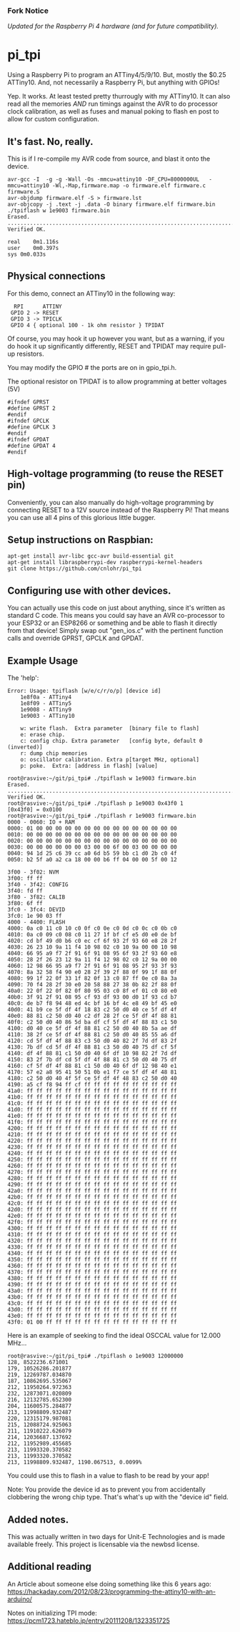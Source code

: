 ### Fork Notice

*Updated for the Raspberry Pi 4 hardware (and for future compatibility).*

# pi_tpi
Using a Raspberry Pi to program an ATTiny4/5/9/10.  But, mostly the $0.25 ATTiny10.  And, not necessarily a Raspberry Pi, but anything with GPIOs!

Yep.  It works.  At least tested pretty thurrougly with my ATTiny10.  It can also read all the memories _AND_ run timings against the AVR to do processor clock calibration, as well as fuses and manual poking to flash en post to allow for custom configuration.

## It's fast.  No, really.

This is if I re-compile my AVR code from source, and blast it onto the device.

```
avr-gcc -I  -g -g -Wall -Os -mmcu=attiny10 -DF_CPU=8000000UL   -mmcu=attiny10 -Wl,-Map,firmware.map -o firmware.elf firmware.c firmware.S
avr-objdump firmware.elf -S > firmware.lst
avr-objcopy -j .text -j .data -O binary firmware.elf firmware.bin
./tpiflash w 1e9003 firmware.bin
Erased.
............................................................................................................
Verified OK.

real	0m1.116s
user	0m0.397s
sys	0m0.033s
```

## Physical connections

For this demo, connect an ATTiny10 in the following way:

```
  RPI      ATTINY
 GPIO 2 -> RESET
 GPIO 3 -> TPICLK
 GPIO 4 { optional 100 - 1k ohm resistor } TPIDAT
```

Of course, you may hook it up however you want, but as a warning, if you do hook it up significantly differently, RESET and TPIDAT may require pull-up resistors.

You may modify the GPIO # the ports are on in gpio_tpi.h.

The optional resistor on TPIDAT is to allow programming at better voltages (5V)


```
#ifndef GPRST
#define GPRST 2
#endif
#ifndef GPCLK
#define GPCLK 3
#endif
#ifndef GPDAT
#define GPDAT 4
#endif
```

## High-voltage programming (to reuse the RESET pin)

Conveniently, you can also manually do high-voltage programming by connecting RESET to a 12V source instead of the Raspberry Pi!  That means you can use all 4 pins of this glorious little bugger.


## Setup instructions on Raspbian:
```
apt-get install avr-libc gcc-avr build-essential git
apt-get install libraspberrypi-dev raspberrypi-kernel-headers
git clone https://github.com/cnlohr/pi_tpi
```

## Configuring use with other devices.

You can actually use this code on just about anything, since it's written as standard C code.  This means you could say have an AVR co-processor to your ESP32 or an ESP8266 or something and be able to flash it directly from that device!  Simply swap out "gen_ios.c" with the pertinent function calls and override GPRST, GPCLK and GPDAT.

## Example Usage

The 'help':

```
Error: Usage: tpiflash [w/e/c/r/o/p] [device id]
	1e8f0a - ATTiny4
	1e8f09 - ATTiny5
	1e9008 - ATTiny9
	1e9003 - ATTiny10

	w: write flash.  Extra parameter  [binary file to flash]
	e: erase chip.
	c: config chip. Extra parameter   [config byte, default 0 (inverted)]
	r: dump chip memories
	o: oscillator calibration. Extra p[target MHz, optional]
	p: poke.  Extra: [address in flash] [value]
```


```
root@rasvive:~/git/pi_tpi# ./tpiflash w 1e9003 firmware.bin
Erased.
............................................................................................................
Verified OK.
root@rasvive:~/git/pi_tpi# ./tpiflash p 1e9003 0x43f0 1
[0x43f0] = 0x0100
root@rasvive:~/git/pi_tpi# ./tpiflash r 1e9003 firmware.bin
0000 - 0060: IO + RAM
0000: 01 00 00 00 00 00 00 00 00 00 00 00 00 00 00 00
0010: 00 00 00 00 00 00 00 00 00 00 00 00 00 00 00 00
0020: 00 00 00 00 00 00 00 00 00 00 00 00 00 00 00 00
0030: 00 00 00 00 00 00 03 00 00 6f 00 03 00 00 00 00
0040: 94 1d 25 c6 39 cc a0 6d b5 59 bb c1 d0 2b c0 4f
0050: b2 5f a0 a2 ca 18 00 00 b6 ff 04 00 00 5f 00 12

3f00 - 3f02: NVM
3f00: ff ff
3f40 - 3f42: CONFIG
3f40: fd ff
3f80 - 3f82: CALIB
3f80: 6f ff
3fc0 - 3fc4: DEVID
3fc0: 1e 90 03 ff
4000 - 4400: FLASH
4000: 0a c0 11 c0 10 c0 0f c0 0e c0 0d c0 0c c0 0b c0
4010: 0a c0 09 c0 08 c0 11 27 1f bf cf e5 d0 e0 de bf
4020: cd bf 49 d0 b6 c0 ec cf 6f 93 2f 93 60 e8 28 2f
4030: 26 23 10 9a 11 f4 10 98 02 c0 10 9a 00 00 10 98
4040: 66 95 a9 f7 2f 91 6f 91 08 95 6f 93 2f 93 60 e8
4050: 28 2f 26 23 12 9a 11 f4 12 98 02 c0 12 9a 00 00
4060: 12 98 66 95 a9 f7 2f 91 6f 91 08 95 2f 93 3f 93
4070: 8a 32 58 f4 90 e0 28 2f 39 2f 88 0f 99 1f 88 0f
4080: 99 1f 22 0f 33 1f 82 0f 13 c0 87 ff 0e c0 8a 3a
4090: 70 f4 28 2f 30 e0 20 58 88 27 38 0b 82 2f 88 0f
40a0: 22 0f 22 0f 82 0f 80 95 03 c0 8f ef 01 c0 80 e0
40b0: 3f 91 2f 91 08 95 cf 93 df 93 00 d0 1f 93 cd b7
40c0: de b7 f8 94 48 ed 4c bf 16 bf 4c e8 49 bf 45 e0
40d0: 41 b9 ce 5f df 4f 18 83 c2 50 d0 40 ce 5f df 4f
40e0: 88 81 c2 50 d0 40 c2 df 28 2f ce 5f df 4f 88 81
40f0: c2 50 d0 40 86 5d ba df cf 5f df 4f 88 83 c1 50
4100: d0 40 ce 5f df 4f 88 81 c2 50 d0 40 8b 5a ae df
4110: 38 2f ce 5f df 4f 88 81 c2 50 d0 40 85 55 a6 df
4120: cd 5f df 4f 88 83 c3 50 d0 40 82 2f 7d df 83 2f
4130: 7b df cd 5f df 4f 88 81 c3 50 d0 40 75 df cf 5f
4140: df 4f 88 81 c1 50 d0 40 6f df 10 98 82 2f 7d df
4150: 83 2f 7b df cd 5f df 4f 88 81 c3 50 d0 40 75 df
4160: cf 5f df 4f 88 81 c1 50 d0 40 6f df 12 98 40 e1
4170: 57 e2 a8 95 41 50 51 0b e1 f7 ce 5f df 4f 48 81
4180: c2 50 d0 40 4f 5f ce 5f df 4f 48 83 c2 50 d0 40
4190: a5 cf f8 94 ff cf ff ff ff ff ff ff ff ff ff ff
41a0: ff ff ff ff ff ff ff ff ff ff ff ff ff ff ff ff
41b0: ff ff ff ff ff ff ff ff ff ff ff ff ff ff ff ff
41c0: ff ff ff ff ff ff ff ff ff ff ff ff ff ff ff ff
41d0: ff ff ff ff ff ff ff ff ff ff ff ff ff ff ff ff
41e0: ff ff ff ff ff ff ff ff ff ff ff ff ff ff ff ff
41f0: ff ff ff ff ff ff ff ff ff ff ff ff ff ff ff ff
4200: ff ff ff ff ff ff ff ff ff ff ff ff ff ff ff ff
4210: ff ff ff ff ff ff ff ff ff ff ff ff ff ff ff ff
4220: ff ff ff ff ff ff ff ff ff ff ff ff ff ff ff ff
4230: ff ff ff ff ff ff ff ff ff ff ff ff ff ff ff ff
4240: ff ff ff ff ff ff ff ff ff ff ff ff ff ff ff ff
4250: ff ff ff ff ff ff ff ff ff ff ff ff ff ff ff ff
4260: ff ff ff ff ff ff ff ff ff ff ff ff ff ff ff ff
4270: ff ff ff ff ff ff ff ff ff ff ff ff ff ff ff ff
4280: ff ff ff ff ff ff ff ff ff ff ff ff ff ff ff ff
4290: ff ff ff ff ff ff ff ff ff ff ff ff ff ff ff ff
42a0: ff ff ff ff ff ff ff ff ff ff ff ff ff ff ff ff
42b0: ff ff ff ff ff ff ff ff ff ff ff ff ff ff ff ff
42c0: ff ff ff ff ff ff ff ff ff ff ff ff ff ff ff ff
42d0: ff ff ff ff ff ff ff ff ff ff ff ff ff ff ff ff
42e0: ff ff ff ff ff ff ff ff ff ff ff ff ff ff ff ff
42f0: ff ff ff ff ff ff ff ff ff ff ff ff ff ff ff ff
4300: ff ff ff ff ff ff ff ff ff ff ff ff ff ff ff ff
4310: ff ff ff ff ff ff ff ff ff ff ff ff ff ff ff ff
4320: ff ff ff ff ff ff ff ff ff ff ff ff ff ff ff ff
4330: ff ff ff ff ff ff ff ff ff ff ff ff ff ff ff ff
4340: ff ff ff ff ff ff ff ff ff ff ff ff ff ff ff ff
4350: ff ff ff ff ff ff ff ff ff ff ff ff ff ff ff ff
4360: ff ff ff ff ff ff ff ff ff ff ff ff ff ff ff ff
4370: ff ff ff ff ff ff ff ff ff ff ff ff ff ff ff ff
4380: ff ff ff ff ff ff ff ff ff ff ff ff ff ff ff ff
4390: ff ff ff ff ff ff ff ff ff ff ff ff ff ff ff ff
43a0: ff ff ff ff ff ff ff ff ff ff ff ff ff ff ff ff
43b0: ff ff ff ff ff ff ff ff ff ff ff ff ff ff ff ff
43c0: ff ff ff ff ff ff ff ff ff ff ff ff ff ff ff ff
43d0: ff ff ff ff ff ff ff ff ff ff ff ff ff ff ff ff
43e0: ff ff ff ff ff ff ff ff ff ff ff ff ff ff ff ff
43f0: 01 00 ff ff ff ff ff ff ff ff ff ff ff ff ff ff
```

Here is an example of seeking to find the ideal OSCCAL value for 12.000 MHz...
```
root@rasvive:~/git/pi_tpi# ./tpiflash o 1e9003 12000000
128, 8522236.671001
179, 10526286.201877
219, 12269787.034870
187, 10862695.535067
212, 11950264.972363
232, 12873071.020809
216, 12132785.652300
204, 11600575.284877
213, 11998809.932487
220, 12315179.987081
215, 12088724.925063
211, 11910222.626079
214, 12036687.137692
212, 11952989.455685
213, 11993320.370582
213, 11993320.370582
213, 11998809.932487, 1190.067513, 0.0099%
```

You could use this to flash in a value to flash to be read by your app!

Note: You provide the device id as to prevent you from accidentally clobbering the wrong chip type.  That's what's up with the "device id" field.


## Added notes.

This was actually written in two days for Unit-E Technologies and is made available freely.  This project is licensable via the newbsd license.


## Additional reading

An Article about someone else doing something like this 6 years ago:
https://hackaday.com/2012/08/23/programming-the-attiny10-with-an-arduino/

Notes on initializing TPI mode:
https://pcm1723.hateblo.jp/entry/20111208/1323351725
